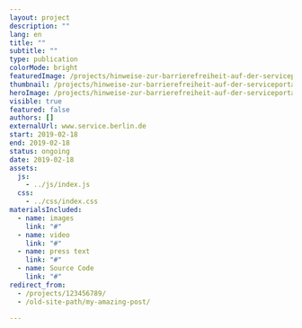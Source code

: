 ```yaml
---
layout: project
description: ""
lang: en
title: ""
subtitle: ""
type: publication
colorMode: bright
featuredImage: /projects/hinweise-zur-barrierefreiheit-auf-der-serviceportal-berlin.de/images/featured.jpg
thumbnail: /projects/hinweise-zur-barrierefreiheit-auf-der-serviceportal-berlin.de/images/thumbnail.jpg
heroImage: /projects/hinweise-zur-barrierefreiheit-auf-der-serviceportal-berlin.de/images/hero.jpg
visible: true
featured: false
authors: []
externalUrl: www.service.berlin.de
start: 2019-02-18
end: 2019-02-18
status: ongoing
date: 2019-02-18
assets:
  js:
    - ../js/index.js
  css:
    - ../css/index.css
materialsIncluded:
  - name: images
    link: "#"
  - name: video
    link: "#"
  - name: press text
    link: "#"
  - name: Source Code
    link: "#"
redirect_from:
  - /projects/123456789/
  - /old-site-path/my-amazing-post/

---
```

